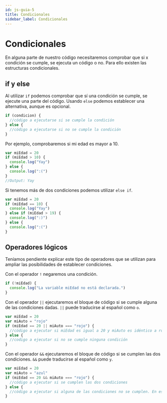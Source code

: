 ```yaml
---
id: js-guia-5
title: Condicionales
sidebar_label: Condicionales
---
```


# Condicionales
En alguna parte de nuestro código necesitaremos comprobar que si x condición se cumple, se ejecuta un código o no. Para ello existen las estructuras condicionales.

## if y else
Al utilizar `if` podemos comprobar que sí una condición se cumple, se ejecute una parte del código. Usando `else` podemos establecer una alternativa, aunque es opcional.

```js
if (condicion) {
  //código a ejecutarse si se cumple la condición
} else {
  //código a ejecutarse si no se cumple la condición
}
```

Por ejemplo, comprobaremos si mi edad es mayor a 10.

```js
var miEdad = 20
if (miEdad > 10) {
  console.log("Yay")
} else {
  console.log(":(")
}
//Output: Yay
```

Si tenemos más de dos condiciones podemos utilizar `else if`.

```js
var miEdad = 20
if (miEdad == 10) {
  console.log("Yay")
} else if (miEdad > 19) {
  console.log(":)")
} else {
  console.log(":(")
}
```

## Operadores lógicos

Teníamos pendiente explicar este tipo de operadores que se utilizan para ampliar las posibilidades de establecer condiciones.

Con el operador `!` negaremos una condición.

```js
if (!miEdad) {
  console.log("La variable miEdad no está declarada.")
}
```

Con el operador `||` ejecutaremos el bloque de código si se cumple alguna de las condiciones dadas. `||` puede traducirse al español como `o`.

```js
var miEdad = 20
var miAuto = "rojo"
if (miEdad == 20 || miAuto === "rojo") {
  //código a ejecutar si miEdad es igual a 20 y miAuto es idéntico a rojo, en este caso, este bloque de código sería ejecutado
} else {
  //codigo a ejecutar si no se cumple ninguna condición
}
```

Con el operador `&&` ejecutaremos el bloque de código si se cumplen las dos condiciones. `&&` puede traducirse al español como `y`.

```js
var miEdad = 20
var miAuto = "azul"
if (miEdad == 20 && miAuto === "rojo") {
  //código a ejecutar si se cumplen las dos condiciones
} else {
  //código a ejecutar si alguna de las condiciones no se cumplen. En este caso miAuto no es rojo, sino azul, así que este bloque de código se ejecutaría
}
```
